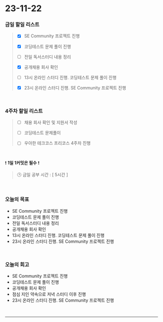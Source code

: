 # 23-11-22
### 금일 할일 리스트
> - [x]  SE Community 프로젝트 진행
>
> - [x]  코딩테스트 문제 풀이 진행
>
> - [ ]  전일 독서스터디 내용 정리
>
> - [x]  공개채용 회사 확인
>
> - [ ]  13시 온라인 스터디 진행. 코딩테스트 문제 풀이 진행
>
> - [x]  23시 온라인 스터디 진행. SE Community 프로젝트 진행



<br/>

### 4주차 할일 리스트  
> - [ ]  채용 회사 확인 및 지원서 작성
>
> - [ ]  코딩테스트 문제풀이
>
> - [ ]  우아한 테크코스 프리코스 4주차 진행

<br/>

❗ **1일 1커밋은 필수** ❗
> 🕒 금일 공부 시간 : [ 5시간 ]
  
<br/>

### 오늘의 목표
- SE Community 프로젝트 진행
- 코딩테스트 문제 풀이 진행
- 전일 독서스터디 내용 정리
- 공개채용 회사 확인
- 13시 온라인 스터디 진행. 코딩테스트 문제 풀이 진행
- 23시 온라인 스터디 진행. SE Community 프로젝트 진행

<br>

### 오늘의 회고
- SE Community 프로젝트 진행
- 코딩테스트 문제 풀이 진행
- 공개채용 회사 확인
- 점심 지인 약속으로 저녁 스터디 이후 진행
- 23시 온라인 스터디 진행. SE Community 프로젝트 진행


<br/>

------------  
